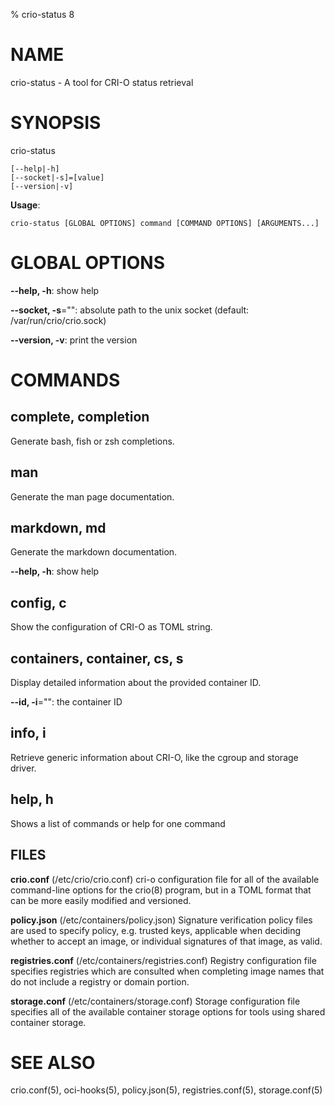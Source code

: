 <!-- This file has been autogenerated, please do not edit -->

% crio-status 8

# NAME

crio-status - A tool for CRI-O status retrieval

# SYNOPSIS

crio-status

```
[--help|-h]
[--socket|-s]=[value]
[--version|-v]
```

**Usage**:

```
crio-status [GLOBAL OPTIONS] command [COMMAND OPTIONS] [ARGUMENTS...]
```

# GLOBAL OPTIONS

**--help, -h**: show help

**--socket, -s**="": absolute path to the unix socket (default: /var/run/crio/crio.sock)

**--version, -v**: print the version


# COMMANDS

## complete, completion

Generate bash, fish or zsh completions.

## man

Generate the man page documentation.

## markdown, md

Generate the markdown documentation.

**--help, -h**: show help

## config, c

Show the configuration of CRI-O as TOML string.

## containers, container, cs, s

Display detailed information about the provided container ID.

**--id, -i**="": the container ID

## info, i

Retrieve generic information about CRI-O, like the cgroup and storage driver.

## help, h

Shows a list of commands or help for one command

## FILES

**crio.conf** (/etc/crio/crio.conf)
  cri-o configuration file for all of the available command-line options for
  the crio(8) program, but in a TOML format that can be more easily modified
  and versioned.

**policy.json** (/etc/containers/policy.json)
  Signature verification policy files are used to specify policy, e.g. trusted
  keys, applicable when deciding whether to accept an image, or individual
  signatures of that image, as valid.

**registries.conf** (/etc/containers/registries.conf)
  Registry configuration file specifies registries which are consulted when
  completing image names that do not include a registry or domain portion.

**storage.conf** (/etc/containers/storage.conf)
  Storage configuration file specifies all of the available container storage
  options for tools using shared container storage.

# SEE ALSO

crio.conf(5), oci-hooks(5), policy.json(5), registries.conf(5), storage.conf(5)